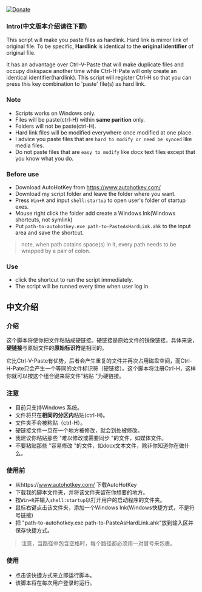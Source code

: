 [![Donate](https://img.shields.io/badge/Donate-PayPal-green.svg)](https://www.paypal.com/donate/?business=GRBA966Y78JKY&no_recurring=0&currency_code=USD)

### Intro(中文版本介绍请往下翻)
This script will make you paste files as hardlink. Hard link is mirror link of original file. To be specific, **Hardlink** is identical to the **original identifier** of original file. 

It has an advantage over Ctrl-V-Paste that will make duplicate files and occupy diskspace another time while Ctrl-H-Pate will only create an identical identifier(hardlink). This script will register Ctrl-H so that you can press this key combination to 'paste' file(s) as hard link.

### Note
- Scripts works on Windows only.
- Files will be paste(ctrl-H) within **same parition** only.
- Folders will not be paste(ctrl-H).
- Hard link files will be modified everywhere once modified at one place.
- I advice you paste files that are `hard to modify or need be synced` like media files. 
- Do not paste files that are `easy to modify` like docx text files except that you know what you do. 

### Before use
- Download AutoHotKey from https://www.autohotkey.com/
- Download my script folder and leave the folder where you want.
- Press `Win+R` and input `shell:startup` to open user's folder of startup exes.
- Mouse right click the folder add create a Windows lnk(Windows shortcuts, not symlink)
- Put `path-to-autohotkey.exe path-to-PasteAsHardLink.ahk` to the input area and save the shortcut.
>note, when path cotains space(s) in it, every path needs to be wrapped by a pair of colon.

### Use
- click the shortcut to run the script immediately.
- The script will be runned every time when user log in.

## 中文介绍
### 介绍
这个脚本将使你把文件粘贴成硬链接。硬链接是原始文件的镜像链接。具体来说，**硬链接**与原始文件的**原始标识符**是相同的。

它比Ctrl-V-Paste有优势，后者会产生重复的文件并再次占用磁盘空间，而Ctrl-H-Pate只会产生一个等同的文件标识符（硬链接）。这个脚本将注册Ctrl-H，这样你就可以按这个组合键来将文件"粘贴 "为硬链接。

### 注意
- 目前只支持Windows 系统。
- 文件将只在**相同的分区内**粘贴(ctrl-H)。
- 文件夹不会被粘贴（ctrl-H）。
- 硬链接文件一旦在一个地方被修改，就会到处被修改。
- 我建议你粘贴那些 "难以修改或需要同步 "的文件，如媒体文件。
- 不要粘贴那些 "容易修改 "的文件，如docx文本文件，除非你知道你在做什么。

### 使用前
- 从https://www.autohotkey.com/ 下载AutoHotKey
- 下载我的脚本文件夹，并将该文件夹留在你想要的地方。
- 按`Win+R`并输入`shell:startup`以打开用户的启动程序的文件夹。
- 鼠标右键点击该文件夹，添加一个Windows lnk(Windows快捷方式，不是符号链接)
- 把 "path-to-autohotkey.exe path-to-PasteAsHardLink.ahk"放到输入区并保存快捷方式。
>注意，当路径中包含空格时，每个路径都必须用一对冒号来包裹。

### 使用
- 点击该快捷方式来立即运行脚本。
- 该脚本将在每次用户登录时运行。

